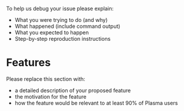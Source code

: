 To help us debug your issue please explain:
- What you were trying to do (and why)
- What happened (include command output)
- What you expected to happen
- Step-by-step reproduction instructions

# Features
Please replace this section with:
- a detailed description of your proposed feature
- the motivation for the feature
- how the feature would be relevant to at least 90% of Plasma users
